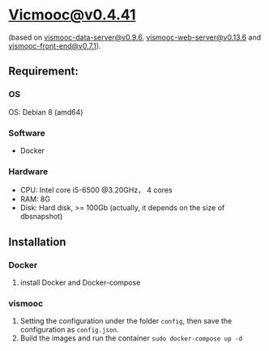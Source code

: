 # Vicmooc@v0.4.41

(based on [vismooc-data-server@v0.9.6](https://github.com/HKUST-VISLab/vismooc-data-server-haha/releases/tag/v0.9.6), 
[vismooc-web-server@v0.13.6](https://github.com/HKUST-VISLab/vismooc-web-server-haha/releases/tag/v0.13.6) and
[vismooc-front-end@v0.7.1](https://github.com/HKUST-VISLab/vismooc-front-end-haha/releases/tag/v0.7.1)).

## Requirement:

### OS
OS: Debian 8 (amd64)

### Software
- Docker

### Hardware
- CPU: Intel core i5-6500 @3.20GHz， 4 cores
- RAM: 8G
- Disk: Hard disk, >= 100Gb (actually, it depends on the size of dbsnapshot)

## Installation

### Docker
1. install Docker and Docker-compose

### vismooc
1. Setting the configuration under the folder `config`, then save the configuration as `config.json`.
2. Build the images and run the container `sudo docker-compose up -d`
